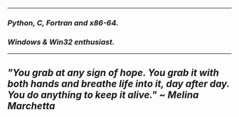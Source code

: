 ---------------
### ***Python, C, Fortran and x86-64.***
### ***Windows & Win32 enthusiast.***
---------------

## *"You grab at any sign of hope. You grab it with both hands and breathe life into it, day after day. You do anything to keep it alive." ~ Melina Marchetta*
